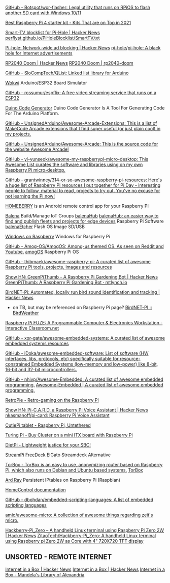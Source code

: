 
[GitHub - Botspot/wor-flasher: Legal utility that runs on RPiOS to flash another SD card with Windows 10/11](https://github.com/Botspot/wor-flasher)

[Best Raspberry Pi 4 starter kit - Kits That are on Top in 2021](https://www.raspberrypistarterkits.com/)

[Smart-TV blocklist for Pi-Hole | Hacker News](https://news.ycombinator.com/item?id=30655479)
[perflyst.github.io/PiHoleBlocklist/SmartTV.txt](https://perflyst.github.io/PiHoleBlocklist/SmartTV.txt)

[Pi-hole: Network-wide ad blocking | Hacker News](https://news.ycombinator.com/item?id=34374725)
[pi-hole/pi-hole: A black hole for Internet advertisements](https://github.com/pi-hole/pi-hole)

[RP2040 Doom | Hacker News](https://news.ycombinator.com/item?id=30672527)
[RP2040 Doom | rp2040-doom](https://kilograham.github.io/rp2040-doom/)

[GitHub - SloCompTech/QList: Linked list library for Arduino](https://github.com/SloCompTech/QList)

[Wokwi](https://wokwi.com/)
Arduino/ESP32 Board Simulator

[GitHub - rossumur/espflix: A free video streaming service that runs on a ESP32](https://github.com/rossumur/espflix)

[Duino Code Generator](https://www.duinocodegenerator.com/)
Duino Code Generator Is A Tool For Generating Code For The Arduino Platform.

[GitHub - UnsignedArduino/Awesome-Arcade-Extensions: This is a list of MakeCode Arcade extensions that I find super useful (or just plain cool) in my projects.](https://github.com/UnsignedArduino/Awesome-Arcade-Extensions)

[GitHub - UnsignedArduino/Awesome-Arcade: This is the source code for the website Awesome Arcade!](https://github.com/UnsignedArduino/Awesome-Arcade)

[GitHub - yi-yunseok/awesome-my-raspberrypi-micro-desktop: This Awesome List curates the software and libraries using on my own Raspberry Pi micro-desktop.](https://github.com/yi-yunseok/awesome-my-raspberrypi-micro-desktop)

[GitHub - grantwinney/314-or-so-awesome-raspberry-pi-resources: Here's a huge list of Raspberry Pi resources I put together for Pi Day - interesting people to follow, material to read, projects to try out. You've no excuse for not learning the Pi now!](https://github.com/grantwinney/314-or-so-awesome-raspberry-pi-resources)

[HOMEBERRY](https://github.com/AmkSk/homeberry)
is an Android remote control app for your Raspberry PI

[Balena](https://www.balena.io/)
Build/Manage IoT Groups
[balenaHub](https://hub.balena.io/)
[balenaHub: an easier way to find and publish fleets and projects for edge devices](https://hub.balena.io/what-is-balenahub)
Raspberry Pi Software
[balenaEtcher](https://balena.io/etcher)
Flash OS Image SD/USB

[Windows on Raspberry](https://www.worproject.ml/)
Windows for Raspberry Pi

[GitHub - Amog-OS/AmogOS: Among-us themed OS. As seen on Reddit and Youtube.](https://github.com/Amog-OS/AmogOS)
[amogOS](https://github.com/jostroOS/amogOS)
Raspberry Pi OS

[GitHub - thibmaek/awesome-raspberry-pi: A curated list of awesome Raspberry Pi tools, projects, images and resources](https://github.com/thibmaek/awesome-raspberry-pi)

[Show HN: GreenPiThumb - A Raspberry Pi Gardening Bot | Hacker News](https://news.ycombinator.com/item?id=14644539)
[GreenPiThumb: A Raspberry Pi Gardening Bot · mtlynch.io](https://mtlynch.io/greenpithumb/)

[BirdNET-Pi: Automated, locally run bird sound identification and tracking | Hacker News](https://news.ycombinator.com/item?id=31072485)
- on TB, but may be referenced on Raspberry Pi page?
[BirdNET-PI :: BirdWeather](https://www.birdweather.com/birdnetpi)

[Raspberry Pi FUZE: A Programmable Computer & Electronics Workstation - Interactive Classroom.net](https://www.interactiveclassroom.net/?p=1273)

[GitHub - xor-gate/awesome-embedded-systems: A curated list of awesome embedded systems resources](https://github.com/xor-gate/awesome-embedded-systems)

[GitHub - iDoka/awesome-embedded-software: List of software (HW interfaces, libs, protocols, etc) specifically suitable for resource-constrained Embedded Systems (low-memory and low-power) like 8-bit, 16-bit and 32-bit microcontrollers.](https://github.com/iDoka/awesome-embedded-software)

[GitHub - nhivp/Awesome-Embedded: A curated list of awesome embedded programming.](https://github.com/nhivp/Awesome-Embedded)
[Awesome-Embedded | A curated list of awesome embedded programming.](https://nhivp.github.io/Awesome-Embedded/)

[RetroPie - Retro-gaming on the Raspberry Pi](https://retropie.org.uk/)

[Show HN: Pi-C.A.R.D, a Raspberry Pi Voice Assistant | Hacker News](https://news.ycombinator.com/item?id=40346995)
[nkasmanoff/pi-card: Raspberry Pi Voice Assistant](https://github.com/nkasmanoff/pi-card)

[CutiePi tablet - Raspberry Pi, Untethered](https://cutiepi.io/)

[Turing Pi - Buy Cluster on a mini ITX board with Raspberry Pi](https://turingpi.com/)

[DietPi - Lightweight justice for your SBC!](https://dietpi.com/)

[StreamPi](https://stream-pi.com/)
[FreeDeck](https://github.com/FreeYourStream/freedeck-hardware)
ElGato Streamdeck Alternative

[TorBox - TorBox is an easy to use, anonymizing router based on Raspberry Pi, which also runs on Debian and Ubuntu based systems.](https://www.torbox.ch/)
[TorBox](http://torbox3uiot6wchz.onion/)

[Ard Ray](http://blog.mxard.com/persistent-iptables-on-raspberry-pi-raspbian)
Persistent IPtables on Raspberry Pi (Raspbian)

[HomeControl documentation](https://server47.de/homecontrol/index.php)

[GitHub - dbohdan/embedded-scripting-languages: A list of embedded scripting languages](https://github.com/dbohdan/embedded-scripting-languages)

[amio/awesome-micro: A collection of awesome things regarding zeit's micro.](https://github.com/amio/awesome-micro)

[Hackberry-Pi_Zero – A handheld Linux terminal using Raspberry Pi Zero 2W | Hacker News](https://news.ycombinator.com/item?id=41138701)
[ZitaoTech/Hackberry-Pi_Zero: A handheld Linux terminal using Raspberry pi Zero 2W as Core with 4" 720X720 TFT display](https://github.com/ZitaoTech/Hackberry-Pi_Zero)

## UNSORTED - REMOTE INTERNET

[Internet in a Box | Hacker News](https://news.ycombinator.com/item?id=35750165)
[Internet in a Box | Hacker News](https://news.ycombinator.com/item?id=27568332)
[Internet in a Box - Mandela's Library of Alexandria](https://internet-in-a-box.org/)
